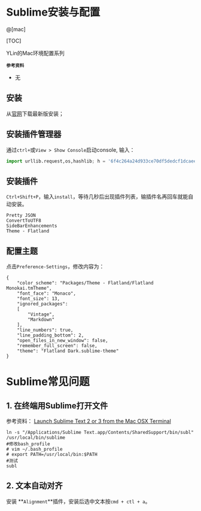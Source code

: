 # Sublime安装与配置
@[mac]

[TOC]

YLin的Mac环境配置系列

**`参考资料`**

- 无 

## 安装
从[官网](http://www.sublimetext.com/)下载最新版安装；

## 安装插件管理器

通过`ctrl+`或`View > Show Console`启动console, 输入：

```python
import urllib.request,os,hashlib; h = '6f4c264a24d933ce70df5dedcf1dcaee' + 'ebe013ee18cced0ef93d5f746d80ef60'; pf = 'Package Control.sublime-package'; ipp = sublime.installed_packages_path(); urllib.request.install_opener( urllib.request.build_opener( urllib.request.ProxyHandler()) ); by = urllib.request.urlopen( 'http://packagecontrol.io/' + pf.replace(' ', '%20')).read(); dh = hashlib.sha256(by).hexdigest(); print('Error validating download (got %s instead of %s), please try manual install' % (dh, h)) if dh != h else open(os.path.join( ipp, pf), 'wb' ).write(by)
```
## 安装插件

`Ctrl+Shift+P`，输入`install`，等待几秒后出现插件列表，输插件名再回车就能自动安装。
```
Pretty JSON
ConvertToUTF8
SideBarEnhancements
Theme - Flatland
```

## 配置主题
点击`Preference-Settings`，修改内容为：

```
{
    "color_scheme": "Packages/Theme - Flatland/Flatland Monokai.tmTheme",
    "font_face": "Monaco",
    "font_size": 13,
    "ignored_packages":
    [
        "Vintage",
        "Markdown"
    ],
    "line_numbers": true,
    "line_padding_bottom": 2,
    "open_files_in_new_window": false,
    "remember_full_screen": false,
    "theme": "Flatland Dark.sublime-theme"
}
```


# Sublime常见问题
## 1. 在终端用Sublime打开文件
 
参考资料： [Launch Sublime Text 2 or 3 from the Mac OSX Terminal](https://ashleynolan.co.uk/blog/launching-sublime-from-the-terminal)

```
ln -s "/Applications/Sublime Text.app/Contents/SharedSupport/bin/subl" /usr/local/bin/sublime
#修改bash_profile
# vim ~/.bash_profile
# export PATH=/usr/local/bin:$PATH
#测试
subl 
```

## 2. 文本自动对齐
 
安装 **`Alignment`**插件，安装后选中文本按`cmd + ctl + a`。
